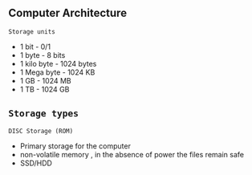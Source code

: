 ## Computer Architecture

`Storage units`

- 1 bit - 0/1
- 1 byte - 8 bits
- 1 kilo byte - 1024 bytes
- 1 Mega byte - 1024 KB
- 1 GB - 1024 MB
- 1 TB - 1024 GB


## `Storage types`

`DISC Storage (ROM)`

- Primary storage for the computer
- non-volatile memory , in the absence of power the files remain safe
- SSD/HDD

  
  
